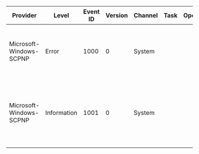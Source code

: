 Provider                 |  Level        |  Event ID  |  Version  |  Channel  |  Task  |  Opcode  |  Keyword  |  Message
-------------------------|---------------|------------|-----------|-----------|--------|----------|-----------|---------------------------------------------------------------------------------------------------------------
Microsoft-Windows-SCPNP  |  Error        |  1000      |  0        |  System   |        |          |           |  Could not get device ID for smart card in reader {ReaderName}. The return code is {ErrorCode}.
Microsoft-Windows-SCPNP  |  Information  |  1001      |  0        |  System   |        |          |           |  Software successfully installed for smart card in reader {ReaderName}. The smart card name is {FriendlyName}.